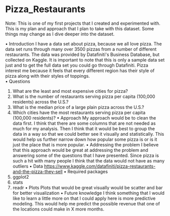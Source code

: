 # Pizza_Restaurants

Note: This is one of my first projects that I created and experimented with. This is my plan and approach that I plan to take with this dataset. Some things may change as I dive deeper into the dataset.

•	Introduction
I have a data set about pizza, because we all love pizza. The data set runs through many over 3500 pizzas from a number of different restaurants. The data was provided by Datafiniti's Business Database, but collected on Kaggle. It is important to note that this is only a sample data set just and to get the full data set you could go through Datafiniti. Pizza interest me because it feels that every different region has their style of pizza along with their styles of toppings.  
•	Questions
1.	What are the least and most expensive cities for pizza?
2.	What is the number of restaurants serving pizza per capita (100,000 residents) across the U.S.?
3.	What is the median price of a large plain pizza across the U.S.?
4.	Which cities have the most restaurants serving pizza per capita (100,000 residents)?
•	Approach
My approach would be to clean the data first. I think that there are some columns that are not needed as much for my analysis. Then I think that it would be best to group the data in a way so that we could better see it visually and statistically. This would help us further narrow down how popular some pizza is or is it just the place that is more popular.
•	Addressing the problem
I believe that this approach would be great at addressing the problem and answering some of the questions that I have presented. Since pizza is such a hit with many people I think that the data would not have as many outliers 
•	Data
https://www.kaggle.com/datafiniti/pizza-restaurants-and-the-pizza-they-sell
•	Required packages
1.	ggplot2
2.	stats
3.	readr
•	Plots
Plots that would be great visually would be scatter and bar for better visualization 
•	Future knowledge
I think something that I would like to learn a little more on that I could apply here is more predictive modeling. This would help me predict the possible revenue that one of the locations could make in X more months.
